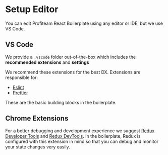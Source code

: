 # Setup Editor

You can edit Profiteam React Boilerplate using any editor or IDE, but we use VS Code.

## VS Code

We provide a `.vscode` folder out-of-the-box which includes the **recommended extensions** and **settings**

We recommend these extensions for the best DX. Extensions are responsible for:

- [Eslint](https://marketplace.visualstudio.com/items?itemName=dbaeumer.vscode-eslint)
- [Prettier](https://marketplace.visualstudio.com/items?itemName=esbenp.prettier-vscode)

These are the basic building blocks in the boilerplate.

## Chrome Extensions

For a better debugging and development experience we suggest [Redux Developer Tools](https://chromewebstore.google.com/detail/react-developer-tools/fmkadmapgofadopljbjfkapdkoienihi?utm_source=ext_app_menu) and [Redux DevTools](https://chrome.google.com/webstore/detail/redux-devtools/lmhkpmbekcpmknklioeibfkpmmfibljd?hl=en). In the boilerplate, Redux is configured with this extension in mind so that you can debug and monitor your state changes very easily.
